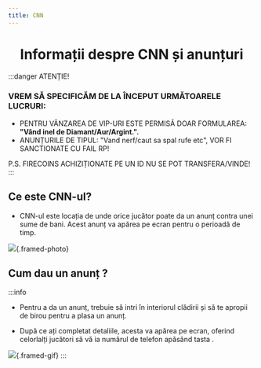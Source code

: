 ```yaml
---
title: CNN
---
```


<script setup> 
    import KeyIcon from '../.vitepress/components/KeyIcon.vue'
</script>


# <span class="title-font"><center>Informații despre CNN și anunțuri</center></span>

:::danger ATENȚIE!
### VREM SĂ SPECIFICĂM DE LA ÎNCEPUT URMĂTOARELE LUCRURI:
- PENTRU VÂNZAREA DE VIP-URI ESTE PERMISĂ DOAR FORMULAREA: **"Vând inel de Diamant/Aur/Argint.".**
- ANUNȚURILE DE TIPUL: "Vand nerf/caut sa spal rufe etc", VOR FI SANCTIONATE CU FAIL RP!

P.S. FIRECOINS ACHIZIȚIONATE PE UN ID NU SE POT TRANSFERA/VINDE!
:::

## <span class="header-font">Ce este CNN-ul?</span>

- CNN-ul este locația de unde orice jucător poate da un anunț contra unei sume de bani. Acest anunț va apărea pe ecran pentru o perioadă de timp.

![](https://i.imgur.com/1uSa9B4.png){.framed-photo}

## <span class="header-font">Cum dau un anunț ?</span>

:::info
- Pentru a da un anunț, trebuie să intri în interiorul clădirii și să te apropii de birou pentru a plasa un anunț.

- După ce ați completat detaliile, acesta va apărea pe ecran, oferind celorlalți jucători să vă ia numărul de telefon apăsând tasta <KeyIcon keyType="y"/>.

![](https://i.imgur.com/KnOtwRT.gif){.framed-gif}
:::